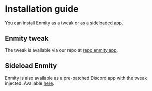 # Installation guide

You can install Enmity as a tweak or as a sideloaded app.

## Enmity tweak

The tweak is available via our repo at [repo.enmity.app](https://repo.enmity.app).

## Sideload Enmity

Enmity is also available as a pre-patched Discord app with the tweak injected. Available [here](https://github.com/enmity-mod/enmity-ios/releases/latest).
